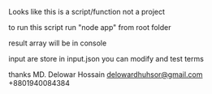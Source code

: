 Looks like this is a script/function not a project

to run this script run "node app" from root folder

result array will be in console

input are store in input.json you can modify and test terms

thanks
MD. Delowar Hossain
delowardhuhsor@gmail.com
+8801940084384
